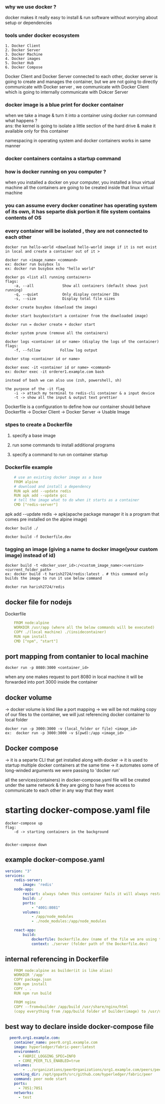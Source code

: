 
### why we use docker ?
docker makes it really easy to install & run software without worrying about setup or dependencies

### tools under docker ecosystem
    1. Docker Client
    2. Docker Server
    3. Docker Machine
    4. Docker images
    5. Docker Hub
    6. Docker Compose


Docker Client and Docker Server connected to each other, docker server is going to create and manages the container, but we are not going 
to directly communicate with Docker server , we communicate with Docker Client which is going to internally communicate with Dokcer Server


### docker image is a blue print for docker container
when we take a image & turn it into a container using docker run command what happens ?\
ans: the kernel is going to isolate a little section of the hard drive & make it available only for this container

namespacing in operating system and docker containers works in same manner


### docker containers contains a startup command


### how is docker running on you computer ?
when you installed a docker on your computer, you installed a linux virtual machine
all the containers are going to be created inside that linux virtual machine

### you can assume every docker conatiner has operating system of its own, it has separte disk portion it file system contains contents of OS


### every container will be isolated , they are not connected to each other


```{r, engine='zsh', count_lines}
docker run hello-world <download hello-world image if it is not exist in local and create a container out of it >
```


```{r, engine='zsh', count_lines}
docker run <image_name> <command>
ex: docker run busybox ls
ex: docker run busybox echo "hello world"
```






```{r, engine='zsh', count_lines}
docker ps <list all running containers> 
flags:
    -a, --all             Show all containers (default shows just running)
    -q, --quiet           Only display container IDs
    -s, --size            Display total file sizes
```

```{r, engine='zsh', count_lines}
docker create busybox (download the image)
```


```{r, engine='zsh', count_lines}
docker start busybox(start a container from the downloaded image)
```


```{r, engine='zsh', count_lines}
docker run = docker create + docker start
```



```{r, engine='zsh', count_lines}
docker system prune (remove all the containers)
```



```{r, engine='zsh', count_lines}
docker logs <container id or name> (display the logs of the container)
flags: 
    -f, --follow         Follow log output
```

```{r, engine='zsh', count_lines}
docker stop <container id or name>
```


```{r, engine='zsh', count_lines}
docker exec -it <container id or name> <command>
ex: docker exec -it orderer1.example.com bash

instead of bash we can also use (zsh, powershell, sh)

the purpose of the -it flag
    -i -> attach my terminal to redis-cli container & a input device
    -t -> show all the input & output text prettier

```


Dockerfile is a configuration to define how our container should behave
Dockerfile -> Docker Client -> Docker Server -> Usable Image


 ### stpes to create a Dockerfile

 1. specify a base image

 2. run some commands to install additional programs 

 3. specify a command to run on container startup


 ### Dockerfile  example

 
```yaml
    # use an existing docker image as a base
    FROM alpine
    # download and install a dependency
    RUN apk add --update redis
    RUN apk add --update gcc
    # tell the image what to do when it starts as a container
    CMD ["redis-server"]
```

apk add --update redis -> apk(apache package manager it is a program that comes pre installed on the alpine image)


```{r, engine='zsh', count_lines}
docker build ./
```

```{r, engine='zsh', count_lines}
docker build -f Dockerfile.dev
```

### tagging an image (giving a name to docker image(your custom image) instead of id)

```{r, engine='zsh', count_lines}
docker build -t <docker_user_id>:/<custom_image_name>:<version> <current_folder_path>
ex: docker build -t harish2724/redis:latest . # this command only builds the image to run it use below command

docker run harish2724/redis
```


## docker file for nodejs

Dockerfile
```yaml
    FROM node:alpine
    WORKDIR /usr/app (where all the below commands will be executed)
    COPY ./(local machine) ./(insidecontainer)
    RUN npm install
    CMD ["npm", "start"]
```

## port mapping from contanier to local machine
```{r, engine='zsh', count_lines}
docker run -p 8080:3000 <container_id>
```
when any one makes request to port 8080 in local machine it will be forwarded into port 3000 inside the container



## docker volume
-> docker volume is kind like a port mapping
-> we will be not making copy of our files to the container, we will just referencing docker container to local folder


```{r, engine='zsh', count_lines}
docker run -p 3000:3000 -v (local_folder or file) <image_id>
ex:  docker run -p 3000:3000 -v $(pwd):/app <image_id>
```

## Docker compose 

-> it is a separte CLI that get installed along with docker
-> it is used to startup multiple docker containers at the same time 
-> it automates some of long-winded arguments we were passing to 'docker run'


all the services(containers) in docker-compose.yaml file will be created under the same network & they are going to have free access to communicate to each other in any way that they want


# starting docker-compose.yaml file
```{r, engine='zsh', count_lines}
docker-compose up 
flag:
    -d -> starting containers in the background


docker-compose down

```


## example docker-compose.yaml

```yaml
version: "3"
services:
    redis-server:
        image: 'redis'
    node-app:
        restart: always (when this container fails it will always restarts, other falgs are no(dont restart), on-failue(only restart if the contanier failes with the error code, unless-stopped(always restart unless developer stops it forcibly)))
        build: ./
        ports: 
            - "4001:8081"
        volumes:
            - /app/node_modules
            - ./node_modules:/app/node_modules

    react-app:
        build: 
            dockerfile: Dockerfile.dev (name of the file we are using to build)
            context: ./server (folder path of the Dockerfile.dev)
```








## internal referencing in Dockerfile 
```yaml
    FROM node:alpine as builder(it is like alias)
    WORKDIR '/app'
    COPY package.json
    RUN npm install
    COPY . .
    RUN npm run build

    FROM nginx
    COPY --from=builder /app/build /usr/share/nginx/html
    (copy everything from /app/build folder of builder(image) to /usr/share/nginx/html folder of nginx image)
```


## best way to declare inside docker-compose file

```yaml
  peer0.org1.example.com:
    container_name: peer0.org1.example.com
    image: hyperledger/fabric-peer:latest
    environment:
      - FABRIC_LOGGING_SPEC=INFO
      - CORE_PEER_TLS_ENABLED=true
    volumes:
        - ../organizations/peerOrganizations/org1.example.com/peers/peer0.org1.example.com/msp:/etc/hyperledger/fabric/msp
    working_dir: /opt/gopath/src/github.com/hyperledger/fabric/peer
    command: peer node start
    ports:
      - 7051:7051
    networks:
      - test
```

